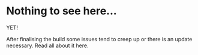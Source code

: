 # Nothing to see here...

YET!

After finalising the build some issues tend to creep up or there is an update necessary. Read all about it here.

